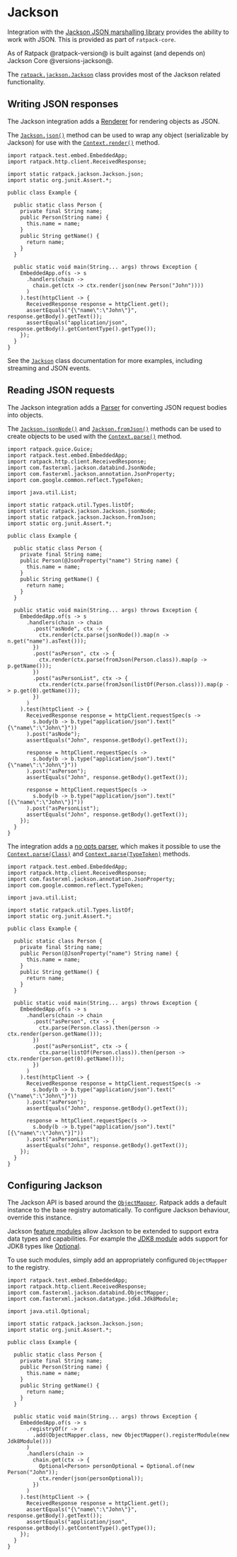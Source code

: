 # Jackson

Integration with the [Jackson JSON marshalling library](https://github.com/FasterXML/jackson-databind) provides the ability to work with JSON.
This is provided as part of `ratpack-core`.
 
As of Ratpack @ratpack-version@ is built against (and depends on) Jackson Core @versions-jackson@.

The [`ratpack.jackson.Jackson`](api/ratpack/jackson/Jackson.html) class provides most of the Jackson related functionality. 
 
## Writing JSON responses

The Jackson integration adds a [Renderer](api/ratpack/render/Renderer.html) for rendering objects as JSON.

The [`Jackson.json()`](api/ratpack/jackson/Jackson.html#json%28java.lang.Object%29) method can be used to wrap any object (serializable by Jackson) for use with the [`Context.render()`](api/ratpack/handling/Context.html#render%28java.lang.Object%29) method. 

```language-java
import ratpack.test.embed.EmbeddedApp;
import ratpack.http.client.ReceivedResponse;

import static ratpack.jackson.Jackson.json;
import static org.junit.Assert.*;

public class Example {

  public static class Person {
    private final String name;
    public Person(String name) {
      this.name = name;
    }
    public String getName() {
      return name;
    }
  }

  public static void main(String... args) throws Exception {
    EmbeddedApp.of(s -> s
      .handlers(chain ->
        chain.get(ctx -> ctx.render(json(new Person("John"))))
      )
    ).test(httpClient -> {
      ReceivedResponse response = httpClient.get();
      assertEquals("{\"name\":\"John\"}", response.getBody().getText());
      assertEquals("application/json", response.getBody().getContentType().getType());
    });
  }
}
```

See the [`Jackson`](api/ratpack/jackson/Jackson.html) class documentation for more examples, including streaming and JSON events.

## Reading JSON requests

The Jackson integration adds a [Parser](api/ratpack/parse/Parser.html) for converting JSON request bodies into objects.

The [`Jackson.jsonNode()`](api/ratpack/jackson/Jackson.html#Jackson.html#jsonNode%28%29) and [`Jackson.fromJson()`](api/ratpack/jackson/Jackson.html#fromJson) methods can be used to create objects to be used with the [`Context.parse()`](api/ratpack/handling/Context.html#parse) method. 

```language-java
import ratpack.guice.Guice;
import ratpack.test.embed.EmbeddedApp;
import ratpack.http.client.ReceivedResponse;
import com.fasterxml.jackson.databind.JsonNode;
import com.fasterxml.jackson.annotation.JsonProperty;
import com.google.common.reflect.TypeToken;

import java.util.List;

import static ratpack.util.Types.listOf;
import static ratpack.jackson.Jackson.jsonNode;
import static ratpack.jackson.Jackson.fromJson;
import static org.junit.Assert.*;

public class Example {

  public static class Person {
    private final String name;
    public Person(@JsonProperty("name") String name) {
      this.name = name;
    }
    public String getName() {
      return name;
    }
  }

  public static void main(String... args) throws Exception {
    EmbeddedApp.of(s -> s
      .handlers(chain -> chain
        .post("asNode", ctx -> {
          ctx.render(ctx.parse(jsonNode()).map(n -> n.get("name").asText()));
        })
        .post("asPerson", ctx -> {
          ctx.render(ctx.parse(fromJson(Person.class)).map(p -> p.getName()));
        })
        .post("asPersonList", ctx -> {
          ctx.render(ctx.parse(fromJson(listOf(Person.class))).map(p -> p.get(0).getName()));
        })
      )
    ).test(httpClient -> {
      ReceivedResponse response = httpClient.requestSpec(s ->
        s.body(b -> b.type("application/json").text("{\"name\":\"John\"}"))
      ).post("asNode");
      assertEquals("John", response.getBody().getText());

      response = httpClient.requestSpec(s ->
        s.body(b -> b.type("application/json").text("{\"name\":\"John\"}"))
      ).post("asPerson");
      assertEquals("John", response.getBody().getText());

      response = httpClient.requestSpec(s ->
        s.body(b -> b.type("application/json").text("[{\"name\":\"John\"}]"))
      ).post("asPersonList");
      assertEquals("John", response.getBody().getText());
    });
  }
}
```

The integration adds a [no opts parser](api/ratpack/parse/NoOptParserSupport.html), which makes it possible to use the [`Context.parse(Class)`](api/ratpack/handling/Context.html#parse%28java.lang.Class%29) and [`Context.parse(TypeToken)`](api/ratpack/handling/Context.html#parse%28com.google.common.reflect.TypeToken%29) methods.

```language-java
import ratpack.test.embed.EmbeddedApp;
import ratpack.http.client.ReceivedResponse;
import com.fasterxml.jackson.annotation.JsonProperty;
import com.google.common.reflect.TypeToken;

import java.util.List;

import static ratpack.util.Types.listOf;
import static org.junit.Assert.*;

public class Example {

  public static class Person {
    private final String name;
    public Person(@JsonProperty("name") String name) {
      this.name = name;
    }
    public String getName() {
      return name;
    }
  }

  public static void main(String... args) throws Exception {
    EmbeddedApp.of(s -> s
      .handlers(chain -> chain
        .post("asPerson", ctx -> {
          ctx.parse(Person.class).then(person -> ctx.render(person.getName()));
        })
        .post("asPersonList", ctx -> {
          ctx.parse(listOf(Person.class)).then(person -> ctx.render(person.get(0).getName()));
        })
      )
    ).test(httpClient -> {
      ReceivedResponse response = httpClient.requestSpec(s ->
        s.body(b -> b.type("application/json").text("{\"name\":\"John\"}"))
      ).post("asPerson");
      assertEquals("John", response.getBody().getText());

      response = httpClient.requestSpec(s ->
        s.body(b -> b.type("application/json").text("[{\"name\":\"John\"}]"))
      ).post("asPersonList");
      assertEquals("John", response.getBody().getText());
    });
  }
}
```

## Configuring Jackson

The Jackson API is based around the [`ObjectMapper`](http://fasterxml.github.io/jackson-databind/javadoc/2.5/com/fasterxml/jackson/databind/ObjectMapper.html).
Ratpack adds a default instance to the base registry automatically.
To configure Jackson behaviour, override this instance.

Jackson [feature modules](http://wiki.fasterxml.com/JacksonFeatureModules) allow Jackson to be extended to support extra data types and capabilities.
For example the [JDK8 module](https://github.com/FasterXML/jackson-datatype-jdk8) adds support for JDK8 types like [Optional](https://docs.oracle.com/javase/8/docs/api/java/util/Optional.html).

To use such modules, simply add an appropriately configured `ObjectMapper` to the registry.

```language-java
import ratpack.test.embed.EmbeddedApp;
import ratpack.http.client.ReceivedResponse;
import com.fasterxml.jackson.databind.ObjectMapper;
import com.fasterxml.jackson.datatype.jdk8.Jdk8Module;

import java.util.Optional;

import static ratpack.jackson.Jackson.json;
import static org.junit.Assert.*;

public class Example {

  public static class Person {
    private final String name;
    public Person(String name) {
      this.name = name;
    }
    public String getName() {
      return name;
    }
  }

  public static void main(String... args) throws Exception {
    EmbeddedApp.of(s -> s
      .registryOf(r -> r
        .add(ObjectMapper.class, new ObjectMapper().registerModule(new Jdk8Module())) 
      )
      .handlers(chain ->
        chain.get(ctx -> {
          Optional<Person> personOptional = Optional.of(new Person("John"));
          ctx.render(json(personOptional));
        })
      )
    ).test(httpClient -> {
      ReceivedResponse response = httpClient.get();
      assertEquals("{\"name\":\"John\"}", response.getBody().getText());
      assertEquals("application/json", response.getBody().getContentType().getType());
    });
  }
}
```
